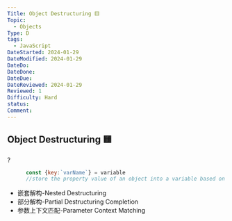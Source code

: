 ```yaml
---
Title: Object Destructuring 🟨
Topic:
  - Objects
Type: D
tags:
  - JavaScript
DateStarted: 2024-01-29
DateModified: 2024-01-29
DateDo: 
DateDone: 
DateDue: 
DateReviewed: 2024-01-29
Reviewed: 1
Difficulty: Hard
status: 
Comment:
---
```


## Object Destructuring 🟨
?
```js
      const {key:`varName`} = variable
      //store the property value of an object into a variable based on the property key
```
- 嵌套解构-Nested Destructuring
- 部分解构-Partial Destructuring Completion
- 参数上下文匹配-Parameter Context Matching